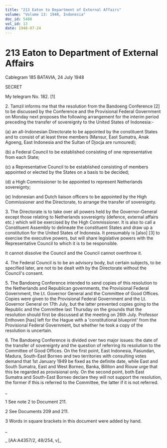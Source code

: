 ```yaml
---
title: "213 Eaton to Department of External Affairs"
volume: "Volume 13: 1948, Indonesia"
doc_id: 5480
vol_id: 13
date: 1948-07-24
---
```


# 213 Eaton to Department of External Affairs

Cablegram 185 BATAVIA, 24 July 1948

SECRET

My telegram No. 182. [1]

2\. Tamzil informs me that the resolution from the Bandoeng Conference [2] to be discussed by the Conference and the Provisional Federal Government on Monday next proposes the following arrangement for the interim period preceding the transfer of sovereignty to the United States of Indonesia:-

(a) an all-Indonesian Directorate to be appointed by the constituent States and to consist of at least three members (Mansur, East Sumatra, Anak Agoeng, East Indonesia and the Sultan of Djocja are rumoured);

(b) a Federal Council to be established consisting of one representative from each State;

(c) a Representative Council to be established consisting of members appointed or elected by the States on a basis to be decided;

(d) a High Commissioner to be appointed to represent Netherlands sovereignty;

(e) Indonesian and Dutch liaison officers to be appointed by the High Commissioner and the Directorate, to arrange the transfer of sovereignty.

3\. The Directorate is to take over all powers held by the Governor-General except those relating to Netherlands sovereignty (defence, external affairs etc.) which will be exercised by the High Commissioner. It is also to call a Constituent Assembly to delineate the constituent States and draw up a constitution for the United States of Indonesia. It presumably is [also] [3] to exercise the executive powers, but will share legislative powers with the Representative Council to which it is to be responsible.

It cannot dissolve the Council and the Council cannot overthrow it.

4\. The Federal Council is to be an advisory body, but certain subjects, to be specified later, are not to be dealt with by the Directorate without the Council's consent.

5\. The Bandoeng Conference intended to send copies of this resolution to the Netherlands and Republican governments, the Provisional Federal Government, the Lt. Governor General and the Committee of Good Offices. Copies were given to the Provisional Federal Government and the Lt. Governor General on 17th July, but the latter prevented copies going to the Republic and the Committee last Thursday on the grounds that the resolution should first be discussed at the meeting on 26th July. Professor Enthoven [has] left for the Hague with a 'constitutional blueprint' from the Provisional Federal Government, but whether he took a copy of the resolution is uncertain.

6\. The Bandoeng Conference is divided over two major issues: the date of the transfer of sovereignty and the question of referring its resolution to the Committee of Good Offices. On the first point, East Indonesia, Pasundan, Madura, South-East Borneo and two territories with consulting votes demand that 1st January 1949 be fixed as the definite date, while East and South Sumatra, East and West Borneo, Banka, Billiton and Riouw urge that this be regarded as provisional only. On the second point, both East Sumatra and South-East Borneo declare they will not support the resolution, the former if this is referred to the Committee, the latter if it is not referred.

_

1 See note 2 to Document 211.

2 See Documents 209 and 211.

3 Words in square brackets in this document were added by hand.

_

_ [AA:A4357/2, 48/254, v]_
